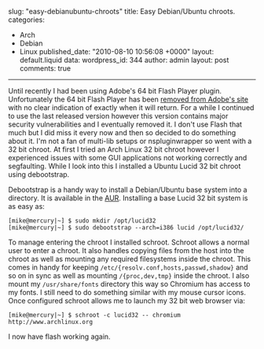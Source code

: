 slug: "easy-debianubuntu-chroots"
title: Easy Debian/Ubuntu chroots.
categories:
  - Arch
  - Debian
  - Linux
published_date: "2010-08-10 10:56:08 +0000"
layout: default.liquid
data:
  wordpress_id: 344
  author: admin
  layout: post
  comments: true
---
Until recently I had been using Adobe's 64 bit Flash Player plugin.
Unfortunately the 64 bit Flash Player has been [removed from Adobe's site][0]
with no clear indication of exactly when it will return. For a while I continued
to use the last released version however this version contains major security
vulnerabilities and I eventually removed it. I don't use Flash that much but I
did miss it every now and then so decided to do something about it. I'm not a
fan of multi-lib setups or nspluginwrapper so went with a 32 bit chroot. At
first I tried an Arch Linux 32 bit chroot however I experienced issues with some
GUI applications not working correctly and segfaulting. While I look into this I
installed a Ubuntu Lucid 32 bit chroot using debootstrap.

Debootstrap is a handy way to install a Debian/Ubuntu base system into a
directory. It is available in the [AUR][1]. Installing a base Lucid 32 bit
system is as easy as:

	[mike@mercury|~] $ sudo mkdir /opt/lucid32
	[mike@mercury|~] $ sudo debootstrap --arch=i386 lucid /opt/lucid32/

To manage entering the chroot I installed schroot. Schroot allows a normal user
to enter a chroot. It also handles copying files from the host into the chroot
as well as mounting any required filesystems inside the chroot. This comes in
handy for keeping `/etc/{resolv.conf,hosts,passwd,shadow}` and so on in sync as
well as mounting `/{proc,dev,tmp}` inside the chroot. I also mount my
`/usr/share/fonts` directory this way so Chromium has access to my fonts. I still
need to do something similar with my mouse cursor icons. Once configured schroot
allows me to launch my 32 bit web browser via:

	[mike@mercury|~] $ schroot -c lucid32 -- chromium http://www.archlinux.org

I now have flash working again.

[0]: http://labs.adobe.com/technologies/flashplayer10/64bit.html
[1]: http://aur.archlinux.org/packages.php?ID=2970

